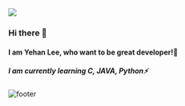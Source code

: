 <img src="https://capsule-render.vercel.app/api?type=wave&color=auto&height=300&section=header&text=Yehan%20Lee&fontSize=90" />
<br>

### Hi there 👋

#### I am Yehan Lee, who want to be great developer!🌱
##### I am currently learning C, JAVA, Python⚡
![footer](https://capsule-render.vercel.app/api?section=footer)

<!--
**yehanii/yehanii** is a ✨ _special_ ✨ repository because its `README.md` (this file) appears on your GitHub profile.

Here are some ideas to get you started:

- 🔭 I’m currently working on ...
- 🌱 I’m currently learning ...
- 👯 I’m looking to collaborate on ...
- 🤔 I’m looking for help with ...
- 💬 Ask me about ...
- 📫 How to reach me: ...
- 😄 Pronouns: ...
- ⚡ Fun fact: ...
-->
